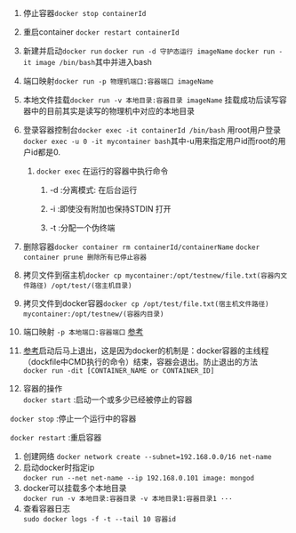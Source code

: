 1. 停止容器`docker stop containerId`  
1. 重启container `docker restart containerId`  
1. 新建并启动`docker run` `docker run -d 守护态运行 imageName` `docker run -it image /bin/bash`其中并进入bash   
1. 端口映射`docker run -p 物理机端口:容器端口 imageName`  
1. 本地文件挂载`docker run -v 本地目录:容器目录 imageName`  挂载成功后读写容器中的目前其实是读写的物理机中对应的本地目录    
1. 登录容器控制台`docker exec -it containerId /bin/bash`  用root用户登录`docker exec -u 0 -it mycontainer bash`其中-u用来指定用户id而root的用户id都是0.  
    1. `docker exec` 在运行的容器中执行命令    
        1. -d :分离模式: 在后台运行

        1. -i :即使没有附加也保持STDIN 打开

        1. -t :分配一个伪终端


1. 删除容器`docker container rm containerId/containerName`  `docker container prune 删除所有已停止容器`  
1. 拷贝文件到宿主机`docker cp mycontainer:/opt/testnew/file.txt(容器内文件路径) /opt/test/(宿主机目录)`  
1. 拷贝文件到docker容器`docker cp /opt/test/file.txt(宿主机文件路径) mycontainer:/opt/testnew/(容器内目录)`    
1. 端口映射 `-p 本地端口:容器端口` [参考](https://blog.csdn.net/yjk13703623757/article/details/69212521)    
1. [参考](https://blog.csdn.net/o1_1o/article/details/52710733)启动后马上退出，这是因为docker的机制是：docker容器的主线程（dockfile中CMD执行的命令）结束，容器会退出。防止退出的方法    
`docker run -dit [CONTAINER_NAME or CONTAINER_ID]`    
1. 容器的操作    
`docker start` :启动一个或多少已经被停止的容器

`docker stop` :停止一个运行中的容器

`docker restart` :重启容器

1. 创建网络 `docker network create --subnet=192.168.0.0/16 net-name`   
1. 启动docker时指定ip    
 `docker run --net net-name --ip 192.168.0.101 image: mongod`
1. docker可以挂载多个本地目录    
`docker run -v 本地目录:容器目录 -v 本地目录1:容器目录1 ···`   
1. 查看容器日志    
`sudo docker logs -f -t --tail 10 容器id`    



